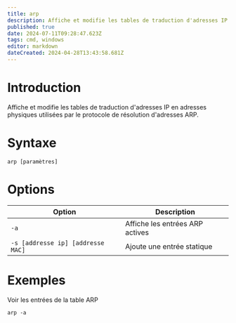```yaml
---
title: arp
description: Affiche et modifie les tables de traduction d'adresses IP en adresses physiques utilisées par le protocole de résolution d'adresses ARP
published: true
date: 2024-07-11T09:28:47.623Z
tags: cmd, windows
editor: markdown
dateCreated: 2024-04-28T13:43:58.681Z
---
```


# Introduction

Affiche et modifie les tables de traduction d'adresses IP en adresses
physiques utilisées par le protocole de résolution d'adresses ARP.

# Syntaxe

`arp [paramètres]`

# Options

| Option                            | Description                     |
| --------------------------------- | ------------------------------- |
| `-a`                              | Affiche les entrées ARP actives |
| `-s [addresse ip] [addresse MAC]` | Ajoute une entrée statique      |

# Exemples

Voir les entrées de la table ARP

`arp -a`
